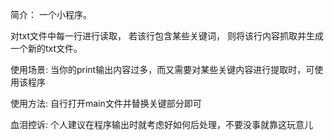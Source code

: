 简介：
一个小程序。

对txt文件中每一行进行读取，
若该行包含某些关键词，
则将该行内容抓取并生成一个新的txt文件。


使用场景:
当你的print输出内容过多，而又需要对某些关键内容进行提取时，可使用该程序


使用方法:
自行打开main文件并替换关键部分即可


血泪控诉:
个人建议在程序输出时就考虑好如何后处理，不要没事就靠这玩意儿